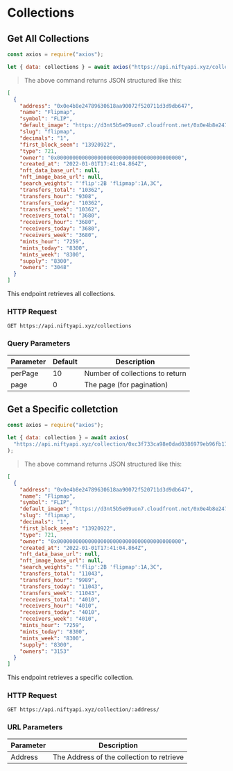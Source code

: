 # Collections

## Get All Collections

```javascript
const axios = require("axios");

let { data: collections } = await axios("https://api.niftyapi.xyz/collections");
```

> The above command returns JSON structured like this:

```json
[
  {
    "address": "0x0e4b8e24789630618aa90072f520711d3d9db647",
    "name": "Flipmap",
    "symbol": "FLIP",
    "default_image": "https://d3nt5b5e09uon7.cloudfront.net/0x0e4b8e24789630618aa90072f520711d3d9db647/1700",
    "slug": "flipmap",
    "decimals": "1",
    "first_block_seen": "13920922",
    "type": 721,
    "owner": "0x0000000000000000000000000000000000000000",
    "created_at": "2022-01-01T17:41:04.864Z",
    "nft_data_base_url": null,
    "nft_image_base_url": null,
    "search_weights": "'flip':2B 'flipmap':1A,3C",
    "transfers_total": "10362",
    "transfers_hour": "9308",
    "transfers_today": "10362",
    "transfers_week": "10362",
    "receivers_total": "3680",
    "receivers_hour": "3680",
    "receivers_today": "3680",
    "receivers_week": "3680",
    "mints_hour": "7259",
    "mints_today": "8300",
    "mints_week": "8300",
    "supply": "8300",
    "owners": "3048"
  }
]
```

This endpoint retrieves all collections.

### HTTP Request

`GET https://api.niftyapi.xyz/collections`

### Query Parameters

| Parameter | Default | Description                     |
| --------- | ------- | ------------------------------- |
| perPage   | 10      | Number of collections to return |
| page      | 0       | The page (for pagination)       |

<!-- <aside class="success">
Remember — a happy kitten is an authenticated kitten!
</aside> -->

## Get a Specific colletction

```javascript
const axios = require("axios");

let { data: collection } = await axios(
  "https://api.niftyapi.xyz/collection/0xc3f733ca98e0dad0386979eb96fb1722a1a05e69/"
);
```

> The above command returns JSON structured like this:

```json
[
  {
    "address": "0x0e4b8e24789630618aa90072f520711d3d9db647",
    "name": "Flipmap",
    "symbol": "FLIP",
    "default_image": "https://d3nt5b5e09uon7.cloudfront.net/0x0e4b8e24789630618aa90072f520711d3d9db647/1700",
    "slug": "flipmap",
    "decimals": "1",
    "first_block_seen": "13920922",
    "type": 721,
    "owner": "0x0000000000000000000000000000000000000000",
    "created_at": "2022-01-01T17:41:04.864Z",
    "nft_data_base_url": null,
    "nft_image_base_url": null,
    "search_weights": "'flip':2B 'flipmap':1A,3C",
    "transfers_total": "11043",
    "transfers_hour": "9989",
    "transfers_today": "11043",
    "transfers_week": "11043",
    "receivers_total": "4010",
    "receivers_hour": "4010",
    "receivers_today": "4010",
    "receivers_week": "4010",
    "mints_hour": "7259",
    "mints_today": "8300",
    "mints_week": "8300",
    "supply": "8300",
    "owners": "3153"
  }
]
```

This endpoint retrieves a specific collection.

<!-- <aside class="warning">Inside HTML code blocks like this one, you can't use Markdown, so use <code>&lt;code&gt;</code> blocks to denote code.</aside> -->

### HTTP Request

`GET https://api.niftyapi.xyz/collection/:address/`

### URL Parameters

| Parameter | Description                               |
| --------- | ----------------------------------------- |
| Address   | The Address of the collection to retrieve |
